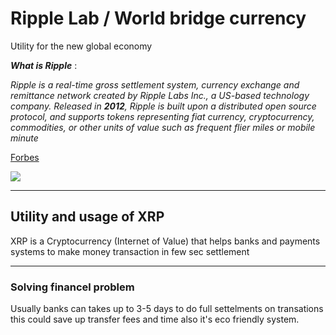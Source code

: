 # Ripple Lab / World bridge currency 
Utility for the new global economy

***What is Ripple*** :

*Ripple is a real-time gross settlement system, currency exchange and remittance network created by Ripple Labs Inc., a US-based technology company. Released in ****2012****, Ripple is built upon a distributed open source protocol, and supports tokens representing fiat currency, cryptocurrency, commodities, or other units of value such as frequent flier miles or mobile minute*

[Forbes](https://www.forbes.com/companies/ripple/?sh=3468bf3a3997)

<img src="XRP-Logo-1774818415.png">

---


## Utility and usage of XRP
XRP is a Cryptocurrency (Internet of Value) that helps banks and payments systems to make money transaction in few sec settlement


---

### Solving financel problem 
Usually banks can takes up to 3-5 days to do full settelments on transations this could save up transfer fees and time also it's eco friendly system.


